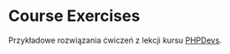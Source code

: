 # Course Exercises

Przykładowe rozwiązania ćwiczeń z lekcji kursu [PHPDevs](https://www.phpdevs.pl).
